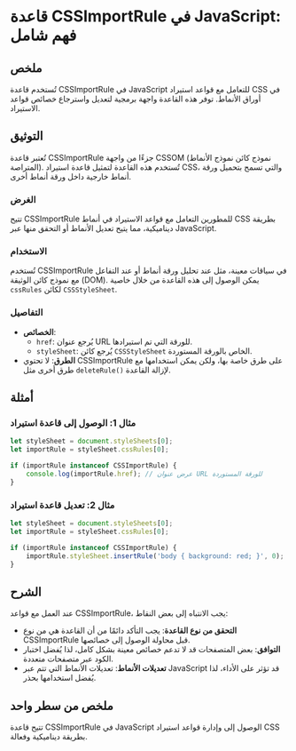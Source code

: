 <!--
Meta Description: # قاعدة CSSImportRule في JavaScript: فهم شامل ## ملخص تُستخدم قاعدة CSSImportRule في JavaScript للتعامل مع قواعد استيراد CSS في أوراق الأنماط. توفر هذ...
Meta Keywords: cssimportrule, قاعدة, javascript, القاعدة, stylesheet
-->

# قاعدة CSSImportRule في JavaScript: فهم شامل

## ملخص
تُستخدم قاعدة CSSImportRule في JavaScript للتعامل مع قواعد استيراد CSS في أوراق الأنماط. توفر هذه القاعدة واجهة برمجية لتعديل واسترجاع خصائص قواعد الاستيراد.

## التوثيق
تُعتبر قاعدة CSSImportRule جزءًا من واجهة CSSOM (نموذج كائن نموذج الأنماط المتراصة). تُستخدم هذه القاعدة لتمثيل قاعدة استيراد CSS، والتي تسمح بتحميل ورقة أنماط خارجية داخل ورقة أنماط أخرى.

### الغرض
تتيح CSSImportRule للمطورين التعامل مع قواعد الاستيراد في أنماط CSS بطريقة ديناميكية، مما يتيح تعديل الأنماط أو التحقق منها عبر JavaScript.

### الاستخدام
تُستخدم CSSImportRule في سياقات معينة، مثل عند تحليل ورقة أنماط أو عند التفاعل مع نموذج كائن الوثيقة (DOM). يمكن الوصول إلى هذه القاعدة من خلال خاصية `cssRules` لكائن `CSSStyleSheet`.

### التفاصيل
- **الخصائص**:
  - `href`: يُرجع عنوان URL للورقة التي تم استيرادها.
  - `styleSheet`: يُرجع كائن `CSSStyleSheet` الخاص بالورقة المستوردة.
- **الطرق**: لا تحتوي CSSImportRule على طرق خاصة بها، ولكن يمكن استخدامها مع طرق أخرى مثل `deleteRule()` لإزالة القاعدة.

## أمثلة
### مثال 1: الوصول إلى قاعدة استيراد
```javascript
let styleSheet = document.styleSheets[0];
let importRule = styleSheet.cssRules[0];

if (importRule instanceof CSSImportRule) {
    console.log(importRule.href); // عرض عنوان URL للورقة المستوردة
}
```

### مثال 2: تعديل قاعدة استيراد
```javascript
let styleSheet = document.styleSheets[0];
let importRule = styleSheet.cssRules[0];

if (importRule instanceof CSSImportRule) {
    importRule.styleSheet.insertRule('body { background: red; }', 0);
}
```

## الشرح
عند العمل مع قواعد CSSImportRule، يجب الانتباه إلى بعض النقاط:
- **التحقق من نوع القاعدة**: يجب التأكد دائمًا من أن القاعدة هي من نوع CSSImportRule قبل محاولة الوصول إلى خصائصها.
- **التوافق**: بعض المتصفحات قد لا تدعم خصائص معينة بشكل كامل، لذا يُفضل اختبار الكود عبر متصفحات متعددة.
- **تعديلات الأنماط**: تعديلات الأنماط التي تتم عبر JavaScript قد تؤثر على الأداء، لذا يُفضل استخدامها بحذر.

## ملخص من سطر واحد
تتيح قاعدة CSSImportRule في JavaScript الوصول إلى وإدارة قواعد استيراد CSS بطريقة ديناميكية وفعالة.